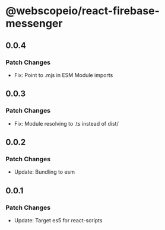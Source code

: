 # @webscopeio/react-firebase-messenger

## 0.0.4

### Patch Changes

- Fix: Point to .mjs in ESM Module imports

## 0.0.3

### Patch Changes

- Fix: Module resolving to .ts instead of dist/

## 0.0.2

### Patch Changes

- Update: Bundling to esm

## 0.0.1

### Patch Changes

- Update: Target es5 for react-scripts
